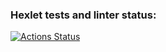 ### Hexlet tests and linter status:
[![Actions Status](https://github.com/victandry/frontend-project-11/workflows/hexlet-check/badge.svg)](https://github.com/victandry/frontend-project-11/actions)